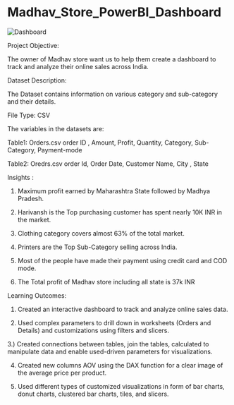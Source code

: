 # Madhav_Store_PowerBI_Dashboard

![Dashboard](https://github.com/Parashu96/Madhav_Store_PowerBI_Dashboard/assets/121815820/9eae3f9d-a0e0-4582-aa04-fb842ba6cd8a)


Project Objective: 

The owner of Madhav store want us to help them create a dashboard to track and analyze their online sales across India.

Dataset Description:


The Dataset contains information on various category and sub-category and their details.

File Type: CSV

The variables in the datasets are:

Table1: Orders.csv
order ID , Amount, Profit, Quantity, Category, Sub-Category, Payment-mode

Table2: Oredrs.csv
order Id, Order Date, Customer Name, City , State

Insights :

1) Maximum profit earned by Maharashtra State followed by Madhya Pradesh.

2) Harivansh is the Top purchasing customer has spent nearly 10K INR in the market.

3) Clothing category covers almost 63% of the total market.

4) Printers are the Top Sub-Category selling across India.

5) Most of the people have made their payment using credit card and COD mode.

6) The Total profit of Madhav store including all state is 37k INR


Learning Outcomes:

1) Created an interactive dashboard to track and analyze online sales data.

2) Used complex parameters to drill down in worksheets (Orders and Details) and customizations using filters and slicers.

3.) Created connections between tables, join the tables, calculated to manipulate data and enable used-driven parameters for visualizations.

4) Created new columns AOV using the DAX function for a clear image of the average price per product.

5) Used different types of customized visualizations in form of bar charts, donut charts, clustered bar charts, tiles, and slicers.
